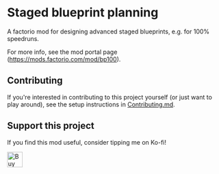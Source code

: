 # Staged blueprint planning

A factorio mod for designing advanced staged blueprints, e.g. for 100% speedruns.

For more info, see the mod portal page (https://mods.factorio.com/mod/bp100).

## Contributing

If you're interested in contributing to this project yourself (or just want to play around), see the setup instructions in [Contributing.md](Contributing.md).

## Support this project

If you find this mod useful, consider tipping me on Ko-fi!

<a href='https://ko-fi.com/Z8Z1VI6P8' target='_blank'><img height='36' style='border:0px;height:36px;' src='https://storage.ko-fi.com/cdn/kofi2.png?v=3' border='0' alt='Buy Me a Coffee at ko-fi.com' /></a>
